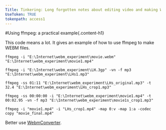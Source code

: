 ```yaml
---
Title: Tinkering: Long forgotten notes about editing video and making WEBM using a command line tool ffmpeg
UseToken: TRUE
tokenpath: access1
---
```

#Using ffmpeg: a practical example{.content-h1}

This code means a lot. It gives an example of how to use ffmpeg to make WEBM files.
~~~ {.content-codeblock}
ffmpeg -i "E:\Internet\webm_experiment\movie.webm" "E:\Internet\webm_experiment\movie1.mp4"

ffmpeg -i "E:\Internet\webm_experiment\LH.3gp" -vn -f mp3  "E:\Internet\webm_experiment\LHs1.mp3"

ffmpeg -ss 01:11 "E:\Internet\webm_experiment\LHs_original.mp3" -t 32.4 "E:\Internet\webm_experiment\LHs_crop1.mp3"

ffmpeg -ss 00:00:00 -i "E:\Internet\webm_experiment\movie1.mp4" -t 00:02.95 -vn -f mp3 "E:\Internet\webm_experiment\movie1s_crop1.mp3"

ffmpeg -i "movie1.mp4" -i "LHs_crop1.mp4" -map 0:v -map 1:a -codec copy "movie_final.mp4"
~~~ 

Better use [WebmConverter](https://github.com/WebMBro/WebMConverter).